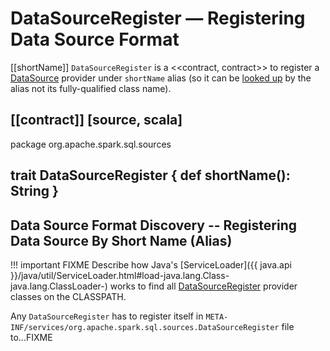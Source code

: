 # DataSourceRegister &mdash; Registering Data Source Format

[[shortName]]
`DataSourceRegister` is a <<contract, contract>> to register a [DataSource](DataSource.md) provider under `shortName` alias (so it can be [looked up](DataSource.md#lookupDataSource) by the alias not its fully-qualified class name).

[[contract]]
[source, scala]
----
package org.apache.spark.sql.sources

trait DataSourceRegister {
  def shortName(): String
}
----

## Data Source Format Discovery -- Registering Data Source By Short Name (Alias)

!!! important
    FIXME Describe how Java's [ServiceLoader]({{ java.api }}/java/util/ServiceLoader.html#load-java.lang.Class-java.lang.ClassLoader-) works to find all [DataSourceRegister](DataSourceRegister.md) provider classes on the CLASSPATH.

Any `DataSourceRegister` has to register itself in `META-INF/services/org.apache.spark.sql.sources.DataSourceRegister` file to...FIXME
